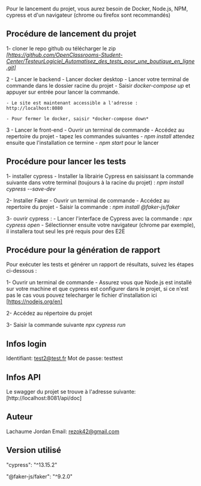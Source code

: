 Pour le lancement du projet, vous aurez besoin de Docker, Node.js, NPM, cypress et d'un navigateur (chrome ou firefox sont recommandés)

## Procédure de lancement du projet

1- cloner le repo github ou télécharger le zip *[https://github.com/OpenClassrooms-Student-Center/TesteurLogiciel_Automatisez_des_tests_pour_une_boutique_en_ligne.git]*

2 - Lancer le backend
    - Lancer docker desktop
    - Lancer votre terminal de commande dans le dossier racine du projet
       - Saisir *docker-compose up* et appuyer sur entrée pour lancer la commande.
    
    - Le site est maintenant accessible a l'adresse : http://localhost:8080

    - Pour fermer le docker, saisir *docker-compose down*

3 - Lancer le front-end
    - Ouvrir un terminal de commande
    - Accédez au repertoire du projet
    - tapez les commandes suivantes
        - *npm install* attendez ensuite que l'installation ce termine
        - *npm start* pour le lancer


## Procédure pour lancer les tests

1- installer cypress
    - Installer la librairie Cypress en saisissant la commande suivante dans votre terminal (toujours à la racine du projet) :
        *npm install cypress --save-dev*

2- Installer Faker
    - Ouvrir un terminal de commande
    - Accédez au repertoire du projet
    - Saisir la commande : 
        *npm install @faker-js/faker*

3- ouvrir cypress : 
    - Lancer l'interface de Cypress avec la commande : 
        *npx cypress open*
    - Sélectionner ensuite votre navigateur (chrome par exemple), il installera tout seul les pré requis pour des E2E

## Procédure pour la génération de rapport

Pour exécuter les tests et générer un rapport de résultats, suivez les étapes ci-dessous : 

1- Ouvrir un terminal de commande
    - Assurez vous que Node.js est installé sur votre machine et que cypress est configurer dans le projet, si ce n'est pas le cas vous pouvez telecharger le fichier d'installation ici 
        [https://nodejs.org/en]

2- Accédez au répertoire du projet

3- Saisir la commande suivante
    *npx cypress run*

## Infos login

Identifiant: test2@test.fr
Mot de passe: testtest

## Infos API

Le swagger du projet se trouve à l'adresse suivante: [http://localhost:8081/api/doc]

## Auteur

Lachaume Jordan
Email: rezok42@gmail.com

## Version utilisé

"cypress": "^13.15.2"

"@faker-js/faker": "^9.2.0"
